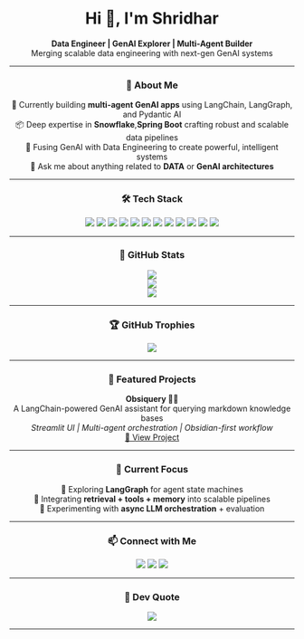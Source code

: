 <h1 align="center">Hi 👋, I'm Shridhar</h1>

<p align="center">
  <b>Data Engineer | GenAI Explorer | Multi-Agent Builder</b><br>
  Merging scalable data engineering with next-gen GenAI systems
</p>

---

<h3 align="center">💫 About Me</h3>

<p align="center">
  🔭 Currently building <b>multi-agent GenAI apps</b> using LangChain, LangGraph, and Pydantic AI<br>
  📦 Deep expertise in <b>Snowflake</b>,<b>Spring Boot</b> crafting robust and scalable data pipelines<br>
  🧠 Fusing GenAI with Data Engineering to create powerful, intelligent systems<br>
  💬 Ask me about anything related to <b>DATA</b> or <b>GenAI architectures</b><br>
</p>

---

<h3 align="center">🛠️ Tech Stack</h3>

<p align="center">
  <img src="https://img.shields.io/badge/Python-3670A0?style=for-the-badge&logo=python&logoColor=ffdd54"/>
  <img src="https://img.shields.io/badge/Snowflake-29B5E8?style=for-the-badge&logo=snowflake&logoColor=white"/>
  <img src="https://img.shields.io/badge/LangChain-000000?style=for-the-badge&logo=langchain&logoColor=white"/>
  <img src="https://img.shields.io/badge/LangGraph-282c34?style=for-the-badge&logo=data:image/svg+xml;base64,..."/>
  <img src="https://img.shields.io/badge/Pydantic-0e83cd?style=for-the-badge&logo=python&logoColor=white"/>
  <img src="https://img.shields.io/badge/AWS-FF9900?style=for-the-badge&logo=amazonaws&logoColor=white"/>
  <img src="https://img.shields.io/badge/Markdown-000000?style=for-the-badge&logo=markdown&logoColor=white"/>
  <img src="https://img.shields.io/badge/MySQL-4479A1?style=for-the-badge&logo=mysql&logoColor=white"/>
  <img src="https://img.shields.io/badge/PostgreSQL-316192?style=for-the-badge&logo=postgresql&logoColor=white"/>
  <img src="https://img.shields.io/badge/SQLite-07405e?style=for-the-badge&logo=sqlite&logoColor=white"/>
  <img src="https://img.shields.io/badge/Java-ED8B00?style=for-the-badge&logo=openjdk&logoColor=white"/>
  <img src="https://img.shields.io/badge/SpringBoot-6DB33F?style=flat-square&logo=Spring&logoColor=white"/>
</p>

---

<h3 align="center">🌟 GitHub Stats</h3>

<p align="center">
  <img src="https://github-readme-stats.vercel.app/api?username=Shridhar600&theme=radical&show_icons=true&hide_border=true"/><br>
  <img src="https://github-readme-streak-stats.herokuapp.com/?user=Shridhar600&theme=radical&hide_border=true"/><br>
  <img src="https://github-readme-stats.vercel.app/api/top-langs/?username=Shridhar600&layout=compact&theme=radical&hide_border=true"/>
</p>

---

<h3 align="center">🏆 GitHub Trophies</h3>

<p align="center">
  <img src="https://github-profile-trophy.vercel.app/?username=Shridhar600&theme=onedark&no-frame=true&no-bg=true&margin-w=10"/>
</p>

---

<h3 align="center">📌 Featured Projects</h3>

<p align="center">
  <b>Obsiquery 🧠📁</b><br>
  A LangChain-powered GenAI assistant for querying markdown knowledge bases<br>
  <i>Streamlit UI | Multi-agent orchestration | Obsidian-first workflow</i><br>
  <a href="https://github.com/Shridhar600/Obsiquery">🔗 View Project</a>
</p>

---

<h3 align="center">🧩 Current Focus</h3>

<p align="center">
  🧱 Exploring <b>LangGraph</b> for agent state machines<br>
  🔄 Integrating <b>retrieval + tools + memory</b> into scalable pipelines<br>
  🧪 Experimenting with <b>async LLM orchestration</b> + evaluation<br>
</p>

---

<h3 align="center">📫 Connect with Me</h3>

<p align="center">
  <a href="https://linkedin.com/in/shridhar600"><img src="https://img.shields.io/badge/LinkedIn-%230077B5.svg?style=for-the-badge&logo=linkedin&logoColor=white"/></a>
  <a href="https://medium.com/@shridharvijaykumar07"><img src="https://img.shields.io/badge/Medium-12100E?style=for-the-badge&logo=medium&logoColor=white"/></a>
  <a href="https://x.com/shridhar600"><img src="https://img.shields.io/badge/X-black?style=for-the-badge&logo=x&logoColor=white"/></a>
</p>

---

<h3 align="center">💬 Dev Quote</h3>

<p align="center">
  <img src="https://quotes-github-readme.vercel.app/api?type=horizontal&theme=radical"/>
</p>

---

